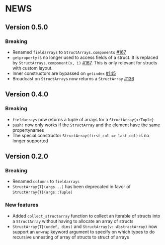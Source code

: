 # NEWS

## Version 0.5.0

### Breaking

- Renamed `fieldarrays` to `StructArrays.components` [#167](https://github.com/JuliaArrays/StructArrays.jl/pull/167)
- `getproperty` is no longer used to access fields of a struct. It is replaced by `StructArrays.component(x, i)` [#167](https://github.com/JuliaArrays/StructArrays.jl/pull/167). This is only relevant for structs with custom layout.
- Inner constructors are bypassed on `getindex` [#145](https://github.com/JuliaArrays/StructArrays.jl/pull/136)
- Broadcast on `StructArray`s now returns a `StructArray` [#136](https://github.com/JuliaArrays/StructArrays.jl/pull/136)

## Version 0.4.0

### Breaking

- `fieldarrays` now returns a tuple of arrays for a `StructArray{<:Tuple}`
- `push!` now only works if the `StructArray` and the element have the same propertynames
- The special constructor `StructArray(first_col => last_col)` is no longer supported

## Version 0.2.0

### Breaking

- Renamed `columns` to `fieldarrays`
- `StructArray{T}(args...)` has been deprecated in favor of `StructArray{T}(args::Tuple)`

### New features

- Added `collect_structarray` function to collect an iterable of structs into a `StructArray` without having to allocate an array of structs
- `StructArray{T}(undef, dims)` and `StructArray(v::AbstractArray)` now support an `unwrap` keyword argument to specify on which types to do recursive unnesting of array of structs to struct of arrays

